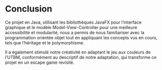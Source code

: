 # Conclusion

Ce projet en Java, utilisant les bibliothèques JavaFX pour l’interface graphique et le modèle Model-View-Controller pour une meilleure accessibilité et modularité, nous a permis de nous familiariser avec la programmation orientée objet tout en appliquant les concepts vus en cours, tels que l’héritage et le polymorphisme.

Il a également stimulé notre créativité en adaptant le jeu aux couleurs de l’UTBM, conformément au descriptif de notre adaptation, qui transforme ce projet en un escape game revisité.
